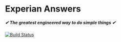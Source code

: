 # Experian Answers
##### ✔ The greatest engineered way to do simple things ✔
[![Build Status](https://travis-ci.com/MasonGeloso/experian-answers.svg?branch=main)](https://travis-ci.com/MasonGeloso/experian-answers)

